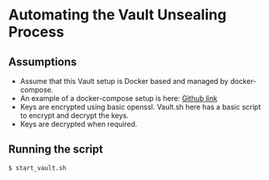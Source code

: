 # Automating the Vault Unsealing Process
## Assumptions
- Assume that this Vault setup is Docker based and managed by docker-compose.
- An example of a docker-compose setup is here: [Github link](https://github.com/mtwtan/hashicorpvault)
- Keys are encrypted using basic openssl. Vault.sh here has a basic script to encrypt and decrypt the keys.
- Keys are decrypted when required.
## Running the script
```
$ start_vault.sh
```